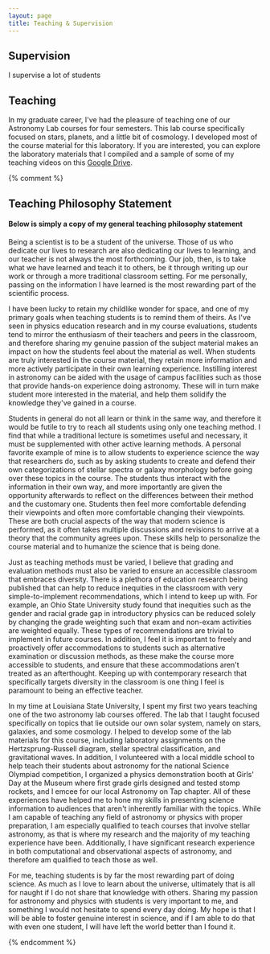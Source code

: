 ```yaml
---
layout: page
title: Teaching & Supervision
---
```


## Supervision

I supervise a lot of students


## Teaching

In my graduate career, I've had the pleasure of teaching one of our Astronomy Lab courses for four semesters. This lab course specifically focused on stars, planets, and a little bit of cosmology. I developed most of the course material for this laboratory. If you are interested, you can explore the laboratory materials that I compiled and a sample of some of my teaching videos on this [Google Drive](https://drive.google.com/drive/folders/1eqg4oOtF_JjuCv4kwptZvIgejM3dG0OY?usp=sharing). 


{% comment %}
## Teaching Philosophy Statement

#### Below is simply a copy of my general teaching philosophy statement

Being a scientist is to be a student of the universe. Those of us who dedicate our lives to research are also dedicating our lives to learning, and our teacher is not always the most forthcoming. Our job, then, is to take what we have learned and teach it to others, be it through writing up our work or through a more traditional classroom setting. For me personally, passing on the information I have learned is the most rewarding part of the scientific process. 

I have been lucky to retain my childlike wonder for space, and one of my primary goals when teaching students is to remind them of theirs. As I've seen in physics education research and in my course evaluations, students tend to mirror the enthusiasm of their teachers and peers in the classroom, and therefore sharing my genuine passion of the subject material makes an impact on how the students feel about the material as well. When students are truly interested in the course material, they retain more information and more actively participate in their own learning experience. Instilling interest in astronomy can be aided with the usage of campus facilities such as those that provide hands-on experience doing astronomy. These will in turn make student more interested in the material, and help them solidify the knowledge they've gained in a course.

Students in general do not all learn or think in the same way, and therefore it would be futile to try to reach all students using only one teaching method. I find that while a traditional lecture is sometimes useful and necessary, it must be supplemented with other active learning methods. A personal favorite example of mine is to allow students to experience science the way that researchers do, such as by asking students to create and defend their own categorizations of stellar spectra or galaxy morphology before going over these topics in the course. The students thus interact with the information in their own way, and more importantly are given the opportunity afterwards to reflect on the differences between their method and the customary one. Students then feel more comfortable defending their viewpoints and often more comfortable changing their viewpoints. These are both crucial aspects of the way that modern science is performed, as it often takes multiple discussions and revisions to arrive at a theory that the community agrees upon. These skills help to personalize the course material and to humanize the science that is being done. 

Just as teaching methods must be varied, I believe that grading and evaluation methods must also be varied to ensure an accessible classroom that embraces diversity. There is a plethora of education research being published that can help to reduce inequities in the classroom with very simple-to-implement recommendations, which I intend to keep up with. For example, an Ohio State University study found that inequities such as the gender and racial grade gap in introductory physics can be reduced solely by changing the grade weighting such that exam and non-exam activities are weighted equally. These types of recommendations are trivial to implement in future courses. In addition, I feel it is important to freely and proactively offer accommodations to students such as alternative examination or discussion methods, as these make the course more accessible to students, and ensure that these accommodations aren't treated as an afterthought. Keeping up with contemporary research that specifically targets diversity in the classroom is one thing I feel is paramount to being an effective teacher.

In my time at Louisiana State University, I spent my first two years teaching one of the two astronomy lab courses offered. The lab that I taught focused specifically on topics that lie outside our own solar system, namely on stars, galaxies, and some cosmology. I helped to develop some of the lab materials for this course, including laboratory assignments on the Hertzsprung-Russell diagram, stellar spectral classification, and gravitational waves. In addition, I volunteered with a local middle school to help teach their students about astronomy for the national Science Olympiad competition, I organized a physics demonstration booth at Girls' Day at the Museum where first grade girls designed and tested stomp rockets, and I emcee for our local Astronomy on Tap chapter. All of these experiences have helped me to hone my skills in presenting science information to audiences that aren't inherently familiar with the topics. While I am capable of teaching any field of astronomy or physics with proper preparation, I am especially qualified to teach courses that involve stellar astronomy, as that is where my research and the majority of my teaching experience have been. Additionally, I have significant research experience in both computational and observational aspects of astronomy, and therefore am qualified to teach those as well. 

For me, teaching students is by far the most rewarding part of doing science. As much as I love to learn about the universe, ultimately that is all for naught if I do not share that knowledge with others. Sharing my passion for astronomy and physics with students is very important to me, and something I would not hesitate to spend every day doing. My hope is that I will be able to foster genuine interest in science, and if I am able to do that with even one student, I will have left the world better than I found it.

{% endcomment %}
